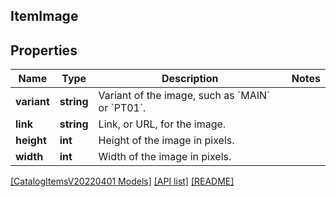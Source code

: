 ## ItemImage

## Properties

Name | Type | Description | Notes
------------ | ------------- | ------------- | -------------
**variant** | **string** | Variant of the image, such as &#x60;MAIN&#x60; or &#x60;PT01&#x60;. |
**link** | **string** | Link, or URL, for the image. |
**height** | **int** | Height of the image in pixels. |
**width** | **int** | Width of the image in pixels. |

[[CatalogItemsV20220401 Models]](../) [[API list]](../../Api) [[README]](../../../README.md)

